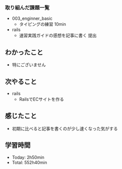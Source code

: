 ### 取り組んだ課題一覧
- 003_enginner_basic
  - タイピングの練習 10min
- rails
  - 速習実践ガイドの感想を記事に書く 提出
## わかったこと
- 特にございません
## 次やること
- rails
  - RailsでECサイトを作る
## 感じたこと
- 初期に比べると記事を書くのが少し速くなった気がする
## 学習時間
- Today: 2h50min
- Total: 552h40min